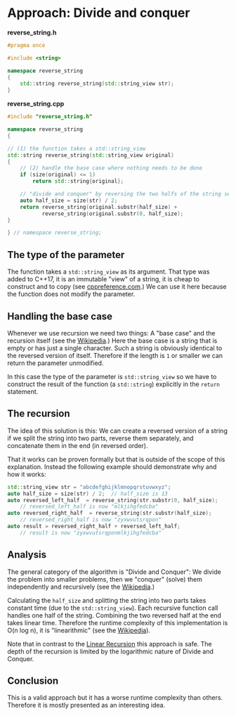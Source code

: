 # Approach: Divide and conquer

**reverse_string.h**
```cpp
#pragma once

#include <string>

namespace reverse_string
{
    std::string reverse_string(std::string_view str);
}
```

**reverse_string.cpp**
```cpp
#include "reverse_string.h"

namespace reverse_string
{

// (1) the function takes a std::string_view
std::string reverse_string(std::string_view original)
{
    // (2) handle the base case where nothing needs to be done
    if (size(original) <= 1)
        return std::string{original};

    // "divide and conquer" by reversing the two halfs of the string separately
    auto half_size = size(str) / 2;
    return reverse_string(original.substr(half_size) +
           reverse_string(original.substr(0, half_size);
}

} // namespace reverse_string;
```

## The type of the parameter

The function takes a `std::string_view` as its argument.
That type was added to C++17, it is an immutable "view" of a string, it is cheap to construct and to copy (see [cppreference.com][cppref-stringview].)
We can use it here because the function does not modify the parameter.

## Handling the base case

Whenever we use recursion we need two things: A "base case" and the recursion itself (see the [Wikipedia][wiki-recursion].)
Here the base case is a string that is empty or has just a single character.
Such a string is obviously identical to the reversed version of itself.
Therefore if the length is `1` or smaller we can return the parameter unmodified.

In this case the type of the parameter is `std::string_view` so we have to construct the result of the function (a `std::string`) explicitly in the `return` statement.

## The recursion

The idea of this solution is this:
We can create a reversed version of a string if we split the string into two parts, reverse them separately, and concatenate them in the end (in reversed order).

That it works can be proven formally but that is outside of the scope of this explanation.
Instead the following example should demonstrate why and how it works:
```cpp
std::string_view str = "abcdefghijklmnopqrstuvwxyz";
auto half_size = size(str) / 2;  // half_size is 13
auto reversed_left_half  = reverse_string(str.substr(0, half_size);
    // reversed_left_half is now "mlkjihgfedcba"
auto reversed_right_half  = reverse_string(str.substr(half_size);
    // reversed_right_half is now "zyxwvutsrqpon"
auto result = reversed_right_half + reversed_left_half;
    // result is now "zyxwvutsrqponmlkjihgfedcba"
```

## Analysis

The general category of the algorithm is "Divide and Conquer":
We divide the problem into smaller problems, then we "conquer" (solve) them independently and recursively (see the [Wikipedia][wiki-divide-and-conquer].)

Calculating the `half_size` and splitting the string into two parts takes constant time (due to the `std::string_view`).
Each recursive function call handles one half of the string.
Combining the two reversed half at the end takes linear time.
Therefore the runtime complexity of this implementation is O(n log n), it is "linearithmic" (see the [Wikipedia][wiki-quasilinear-time]).

Note that in contrast to the [Linear Recursion][approach-linear-recursion] this approach is safe.
The depth of the recursion is limited by the logarithmic nature of Divide and Conquer.

## Conclusion

This is a valid approach but it has a worse runtime complexity than others.
Therefore it is mostly presented as an interesting idea.

[cppref-stringview]: https://en.cppreference.com/w/cpp/string/basic_string_view
[wiki-recursion]: https://en.wikipedia.org/wiki/Recursion_(computer_science)
[wiki-divide-and-conquer]: https://en.wikipedia.org/wiki/Divide-and-conquer_algorithm
[wiki-quasilinear-time]: https://en.wikipedia.org/wiki/Time_complexity#Quasilinear_time
[approach-linear-recursion]: https://exercism.org/tracks/cpp/exercises/reverse-string/approaches/linear-recursion

